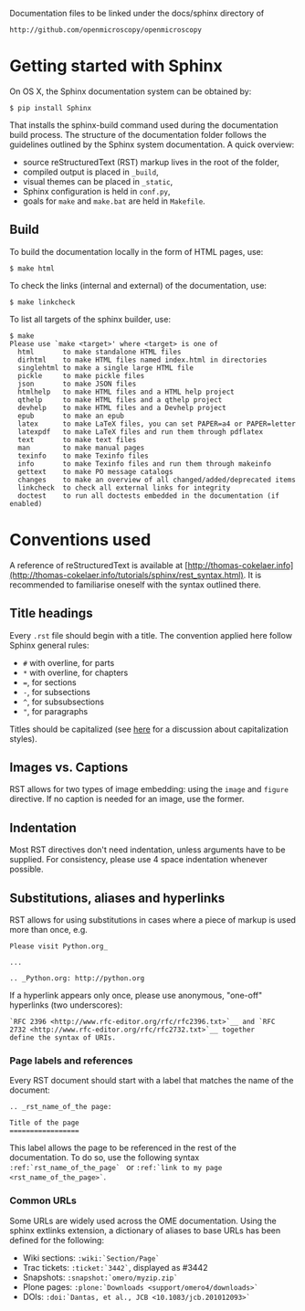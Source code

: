 Documentation files to be linked under
the docs/sphinx directory of

    http://github.com/openmicroscopy/openmicroscopy


# Getting started with Sphinx #

On OS X, the Sphinx documentation system can be obtained by:

	$ pip install Sphinx

That installs the sphinx-build command used during the documentation build process. The structure of the documentation folder follows the guidelines outlined by the Sphinx system documentation. A quick overview:

 * source reStructuredText (RST) markup lives in the root of the folder,
 * compiled output is placed in `_build`,
 * visual themes can be placed in `_static`,
 * Sphinx configuration is held in `conf.py`,
 * goals for `make` and `make.bat` are held in `Makefile`.

## Build ##

To build the documentation locally in the form of HTML pages, use:

	$ make html

To check the links (internal and external) of the documentation, use:

	$ make linkcheck
	
To list all targets of the sphinx builder, use:

	$ make
	Please use `make <target>' where <target> is one of
	  html       to make standalone HTML files
	  dirhtml    to make HTML files named index.html in directories
	  singlehtml to make a single large HTML file
	  pickle     to make pickle files
	  json       to make JSON files
	  htmlhelp   to make HTML files and a HTML help project
	  qthelp     to make HTML files and a qthelp project
	  devhelp    to make HTML files and a Devhelp project
	  epub       to make an epub
	  latex      to make LaTeX files, you can set PAPER=a4 or PAPER=letter
	  latexpdf   to make LaTeX files and run them through pdflatex
	  text       to make text files
	  man        to make manual pages
	  texinfo    to make Texinfo files
	  info       to make Texinfo files and run them through makeinfo
	  gettext    to make PO message catalogs
	  changes    to make an overview of all changed/added/deprecated items
	  linkcheck  to check all external links for integrity
	  doctest    to run all doctests embedded in the documentation (if enabled)
	
# Conventions used #

A reference of reStructuredText is available at [http://thomas-cokelaer.info](http://thomas-cokelaer.info/tutorials/sphinx/rest_syntax.html). It is recommended to familiarise oneself with the syntax outlined there.

## Title headings ##

Every `.rst` file should begin with a title. The convention applied here follow Sphinx general rules:

 * `#` with overline, for parts
 * `*` with overline, for chapters
 * `=`, for sections
 * `-`, for subsections
 * `^`, for subsubsections
 * `"`, for paragraphs

Titles should be capitalized (see [here](http://grammar.about.com/od/grammarfaq/f/capitalstitle.htm) for a discussion about capitalization styles).

## Images vs. Captions ##

RST allows for two types of image embedding: using the `image` and `figure` directive. If no caption is needed for an image, use the former.

## Indentation ##

Most RST directives don't need indentation, unless arguments have to be supplied. For consistency, please use 4 space indentation whenever possible.


## Substitutions, aliases and hyperlinks ##

RST allows for using substitutions in cases where a piece of markup is used more than once, e.g.

	Please visit Python.org_
	
	...
	
	.. _Python.org: http://python.org
	
If a hyperlink appears only once, please use anonymous, "one-off" hyperlinks (two underscores):

	`RFC 2396 <http://www.rfc-editor.org/rfc/rfc2396.txt>`__ and `RFC
	2732 <http://www.rfc-editor.org/rfc/rfc2732.txt>`__ together
	define the syntax of URIs.

### Page labels and references ###

Every RST document should start with a label that matches the name of the document:

    .. _rst_name_of_the page:
    
    Title of the page
    =================

This label allows the page to be referenced in the rest of the documentation. To do so, use the following syntax ``:ref:`rst_name_of_the_page` `` or `` :ref:`link to my page <rst_name_of_the_page>` ``.

### Common URLs ###

Some URLs are widely used across the OME documentation. Using the sphinx extlinks extension, a dictionary of aliases to base URLs has been defined for the following:

* Wiki sections: `` :wiki:`Section/Page` ``
* Trac tickets: `` :ticket:`3442` ``, displayed as <a>#3442</a>
* Snapshots: `` :snapshot:`omero/myzip.zip` ``
* Plone pages: `` :plone:`Downloads <support/omero4/downloads>` ``
* DOIs: `` :doi:`Dantas, et al., JCB <10.1083/jcb.201012093>` ``
